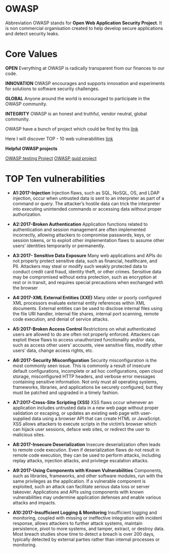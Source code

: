 # **OWASP**

 Abbreviation OWASP stands for **Open Web Application Security Project**.
 It is non commercial organisation created to help develop secure applications
and detect security leaks.

# **Core Values**

**OPEN** Everything at OWASP is radically transparent from our finances to our code.

**INNOVATION** OWASP encourages and supports innovation and experiments for solutions to software security challenges.

**GLOBAL** Anyone around the world is encouraged to participate in the OWASP community.

**INTEGRITY** OWASP is an honest and truthful, vendor neutral, global community.

OWASP have a bunch of project which could be find by this [link](https://www.owasp.org/index.php/Category:OWASP_Project#tab=Project_Inventory)
  
Here I will discover TOP - 10 web vulnerabilities [link](https://www.owasp.org/images/9/96/OWASP_Top_10-2017-ru.pdf)

**Helpful OWASP projects**

[OWASP testing Project](https://www.owasp.org/index.php/OWASP_Testing_Project)
[OWASP guid project](https://www.owasp.org/index.php/OWASP_Guide_Project)

# **TOP Ten vulnerabilities** 

* **A1:2017-Injection**
  Injection flaws, such as SQL, NoSQL, OS, and LDAP injection, occur when untrusted data is sent
  to an interpreter as part of a command or query. The attacker’s hostile data can trick the
  interpreter into executing unintended commands or accessing data without proper authorization.
  
* **A2:2017-Broken Authentication**
 Application functions related to authentication and session management are often implemented
 incorrectly, allowing attackers to compromise passwords, keys, or session tokens, or to exploit
 other implementation flaws to assume other users’ identities temporarily or permanently.
 
* **A3:2017- Sensitive Data Exposure**
 Many web applications and APIs do not properly protect sensitive data, such as financial,
 healthcare, and PII. Attackers may steal or modify such weakly protected data to conduct credit
 card fraud, identity theft, or other crimes. Sensitive data may be compromised without extra
 protection, such as encryption at rest or in transit, and requires special precautions when
 exchanged with the browser

* **A4:2017-XML External Entities (XXE)**
 Many older or poorly configured XML processors evaluate external entity references within XML
 documents. External entities can be used to disclose internal files using the file URI handler,
 internal file shares, internal port scanning, remote code execution, and denial of service attacks.
 
* **A5:2017-Broken Access Control**
 Restrictions on what authenticated users are allowed to do are often not properly enforced.
 Attackers can exploit these flaws to access unauthorized functionality and/or data, such as access
 other users' accounts, view sensitive files, modify other users’ data, change access rights, etc.
 
* **A6:2017-Security Misconfiguration**
 Security misconfiguration is the most commonly seen issue. This is commonly a result of insecure
 default configurations, incomplete or ad hoc configurations, open cloud storage, misconfigured
 HTTP headers, and verbose error messages containing sensitive information. Not only must all
 operating systems, frameworks, libraries, and applications be securely configured, but they must
 be patched and upgraded in a timely fashion.
 
* **A7:2017-Cross-Site Scripting (XSS)**
 XSS flaws occur whenever an application includes untrusted data in a new web page without
 proper validation or escaping, or updates an existing web page with user-supplied data using a
 browser API that can create HTML or JavaScript. XSS allows attackers to execute scripts in the
 victim’s browser which can hijack user sessions, deface web sites, or redirect the user to
 malicious sites.
 
* **A8:2017-Insecure Deserialization**
 Insecure deserialization often leads to remote code execution. Even if deserialization flaws do not
 result in remote code execution, they can be used to perform attacks, including replay attacks,
 injection attacks, and privilege escalation attacks. 
 
* **A9:2017-Using Components with Known Vulnerabilities**
 Components, such as libraries, frameworks, and other software modules, run with the same
 privileges as the application. If a vulnerable component is exploited, such an attack can facilitate
 serious data loss or server takeover. Applications and APIs using components with known
 vulnerabilities may undermine application defenses and enable various attacks and impacts. 
 
* **A10:2017-Insufficient Logging & Monitoring**
 Insufficient logging and monitoring, coupled with missing or ineffective integration with incident
 response, allows attackers to further attack systems, maintain persistence, pivot to more systems,
 and tamper, extract, or destroy data. Most breach studies show time to detect a breach is over
 200 days, typically detected by external parties rather than internal processes or monitoring. 
